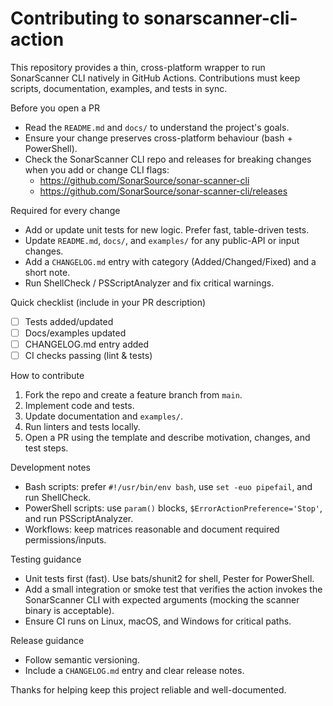 # Contributing to sonarscanner-cli-action

This repository provides a thin, cross-platform wrapper to run SonarScanner CLI natively in GitHub Actions. Contributions must keep scripts, documentation, examples, and tests in sync.

Before you open a PR
- Read the `README.md` and `docs/` to understand the project's goals.
- Ensure your change preserves cross-platform behaviour (bash + PowerShell).
- Check the SonarScanner CLI repo and releases for breaking changes when you add or change CLI flags:
  - https://github.com/SonarSource/sonar-scanner-cli
  - https://github.com/SonarSource/sonar-scanner-cli/releases

Required for every change
- Add or update unit tests for new logic. Prefer fast, table-driven tests.
- Update `README.md`, `docs/`, and `examples/` for any public-API or input changes.
- Add a `CHANGELOG.md` entry with category (Added/Changed/Fixed) and a short note.
- Run ShellCheck / PSScriptAnalyzer and fix critical warnings.

Quick checklist (include in your PR description)
- [ ] Tests added/updated
- [ ] Docs/examples updated
- [ ] CHANGELOG.md entry added
- [ ] CI checks passing (lint & tests)

How to contribute
1. Fork the repo and create a feature branch from `main`.
2. Implement code and tests.
3. Update documentation and `examples/`.
4. Run linters and tests locally.
5. Open a PR using the template and describe motivation, changes, and test steps.

Development notes
- Bash scripts: prefer `#!/usr/bin/env bash`, use `set -euo pipefail`, and run ShellCheck.
- PowerShell scripts: use `param()` blocks, `$ErrorActionPreference='Stop'`, and run PSScriptAnalyzer.
- Workflows: keep matrices reasonable and document required permissions/inputs.

Testing guidance
- Unit tests first (fast). Use bats/shunit2 for shell, Pester for PowerShell.
- Add a small integration or smoke test that verifies the action invokes the SonarScanner CLI with expected arguments (mocking the scanner binary is acceptable).
- Ensure CI runs on Linux, macOS, and Windows for critical paths.

Release guidance
- Follow semantic versioning.
- Include a `CHANGELOG.md` entry and clear release notes.

Thanks for helping keep this project reliable and well-documented.